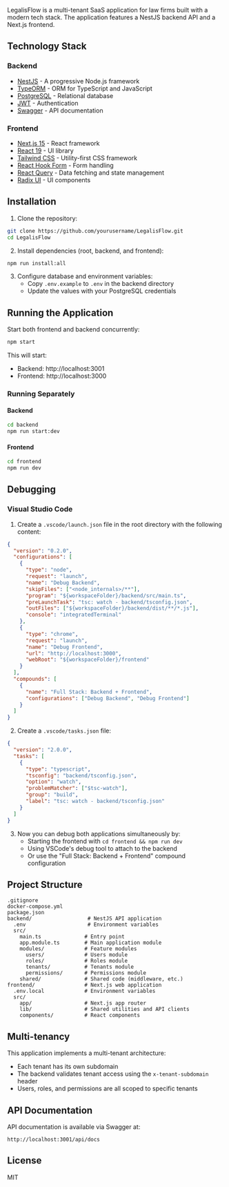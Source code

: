 LegalisFlow is a multi-tenant SaaS application for law firms built with a modern tech stack. The application features a NestJS backend API and a Next.js frontend.

## Technology Stack

### Backend
- [NestJS](https://nestjs.com/) - A progressive Node.js framework
- [TypeORM](https://typeorm.io/) - ORM for TypeScript and JavaScript
- [PostgreSQL](https://www.postgresql.org/) - Relational database
- [JWT](https://jwt.io/) - Authentication
- [Swagger](https://swagger.io/) - API documentation

### Frontend
- [Next.js 15](https://nextjs.org/) - React framework
- [React 19](https://react.dev/) - UI library
- [Tailwind CSS](https://tailwindcss.com/) - Utility-first CSS framework
- [React Hook Form](https://react-hook-form.com/) - Form handling
- [React Query](https://tanstack.com/query/latest) - Data fetching and state management
- [Radix UI](https://www.radix-ui.com/) - UI components

## Installation

1. Clone the repository:

```bash
git clone https://github.com/yourusername/LegalisFlow.git
cd LegalisFlow
```

2. Install dependencies (root, backend, and frontend):

```bash
npm run install:all
```

3. Configure database and environment variables:
   - Copy `.env.example` to `.env` in the backend directory
   - Update the values with your PostgreSQL credentials

## Running the Application

Start both frontend and backend concurrently:

```bash
npm start
```

This will start:
- Backend: http://localhost:3001
- Frontend: http://localhost:3000

### Running Separately

#### Backend
```bash
cd backend
npm run start:dev
```

#### Frontend
```bash
cd frontend
npm run dev
```

## Debugging

### Visual Studio Code

1. Create a `.vscode/launch.json` file in the root directory with the following content:

```json
{
  "version": "0.2.0",
  "configurations": [
    {
      "type": "node",
      "request": "launch",
      "name": "Debug Backend",
      "skipFiles": ["<node_internals>/**"],
      "program": "${workspaceFolder}/backend/src/main.ts",
      "preLaunchTask": "tsc: watch - backend/tsconfig.json",
      "outFiles": ["${workspaceFolder}/backend/dist/**/*.js"],
      "console": "integratedTerminal"
    },
    {
      "type": "chrome",
      "request": "launch",
      "name": "Debug Frontend",
      "url": "http://localhost:3000",
      "webRoot": "${workspaceFolder}/frontend"
    }
  ],
  "compounds": [
    {
      "name": "Full Stack: Backend + Frontend",
      "configurations": ["Debug Backend", "Debug Frontend"]
    }
  ]
}
```

2. Create a `.vscode/tasks.json` file:

```json
{
  "version": "2.0.0",
  "tasks": [
    {
      "type": "typescript",
      "tsconfig": "backend/tsconfig.json",
      "option": "watch",
      "problemMatcher": ["$tsc-watch"],
      "group": "build",
      "label": "tsc: watch - backend/tsconfig.json"
    }
  ]
}
```

3. Now you can debug both applications simultaneously by:
   - Starting the frontend with `cd frontend && npm run dev`
   - Using VSCode's debug tool to attach to the backend
   - Or use the "Full Stack: Backend + Frontend" compound configuration

## Project Structure

```
.gitignore
docker-compose.yml
package.json
backend/                  # NestJS API application
  .env                    # Environment variables
  src/
    main.ts              # Entry point
    app.module.ts        # Main application module
    modules/             # Feature modules
      users/             # Users module
      roles/             # Roles module
      tenants/           # Tenants module
      permissions/       # Permissions module
    shared/              # Shared code (middleware, etc.)
frontend/                # Next.js web application
  .env.local             # Environment variables
  src/
    app/                 # Next.js app router
    lib/                 # Shared utilities and API clients
    components/          # React components
```

## Multi-tenancy

This application implements a multi-tenant architecture:
- Each tenant has its own subdomain
- The backend validates tenant access using the `x-tenant-subdomain` header
- Users, roles, and permissions are all scoped to specific tenants

## API Documentation

API documentation is available via Swagger at:
```
http://localhost:3001/api/docs
```

## License

MIT